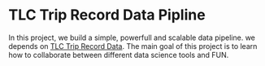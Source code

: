 # TLC Trip Record Data Pipline
In this project, we build a simple, powerfull and scalable data pipeline. we depends on [TLC Trip Record Data](https://www1.nyc.gov/site/tlc/about/tlc-trip-record-data.page).
The main goal of this project is to learn how to collaborate between different data science tools and FUN.

